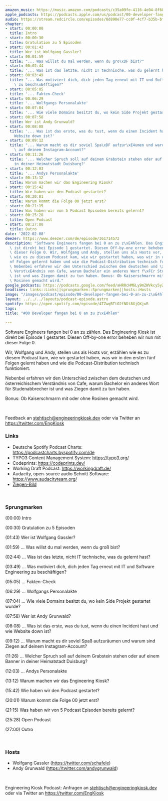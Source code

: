 ```yaml
---
amazon_music: https://music.amazon.com/podcasts/c35a09fe-4116-4e04-8f68-77d61b112e46/episodes/fa8cbe71-6bf0-46fc-b826-de7ee2a7c06d/engineering-kiosk-00-developer-fangen-bei-0-an-zu-z%C3%A4hlen
apple_podcasts: https://podcasts.apple.com/us/podcast/00-developer-fangen-bei-0-an-zu-z%C3%A4hlen/id1603082924?i=1000550397428
audio: https://stream.redcircle.com/episodes/8d890e77-cc0f-4cf7-b35b-bf5a21553d60/stream.mp3
chapter:
- start: 00:00:00
  title: Intro
- start: 00:00:30
  title: Gratulation zu 5 Episoden
- start: 00:01:43
  title: Wer ist Wolfgang Gassler?
- start: 00:01:59
  title: "... Was willst du mal werden, wenn du gro\xDF bist?"
- start: 00:02:44
  title: '... Was ist das letzte, nicht IT technische, was du gelernt hast?'
- start: 00:03:49
  title: "... Was motiviert dich, dich jeden Tag erneut mit IT und Software Engineering\
    \ zu besch\xE4ftigen?"
- start: 00:05:05
  title: '... Fakten-Check'
- start: 00:06:29
  title: '... Wolfgangs Personalakte'
- start: 00:07:04
  title: '... Wie viele Domains besitzt du, wo kein Side Projekt gestartet wurde?'
- start: 00:07:58
  title: Wer ist Andy Grunwald?
- start: 00:08:08
  title: '... Was ist das erste, was du tust, wenn du einen Incident hast und wie
    Website down ist?'
- start: 00:09:12
  title: "... Warum macht es dir soviel Spa\xDF aufzur\xE4umen und warum sind Ziegen\
    \ auf deinem Instagram-Account?"
- start: 00:11:26
  title: '... Welcher Spruch soll auf deinem Grabstein stehen oder auf einem Banner
    in deiner Heimatstadt Duisburg?'
- start: 00:12:03
  title: '... Andys Personalakte'
- start: 00:13:12
  title: Warum machen wir das Engineering Kiosk?
- start: 00:15:42
  title: Wie haben wir den Podcast gestartet?
- start: 00:20:01
  title: Warum kommt die Folge 00 jetzt erst?
- start: 00:21:15
  title: Was haben wir von 5 Podcast Episoden bereits gelernt?
- start: 00:25:28
  title: Open Podcast
- start: 00:27:00
  title: Outro
date: '2022-02-08'
deezer: https://www.deezer.com/de/episode/361714572
description: "Software Engineers fangen bei 0 an zu z\xE4hlen. Das Engineering Kiosk\
  \ ist direkt bei Episode 1 gestartet. Diesen Off-by-one error beheben wir nun mit\
  \ dieser Folge 0. Wir, Wolfgang und Andy, stellen uns als Hosts vor, erz\xE4hlen\
  \ wie es zu diesem Podcast kam, wie wir gestartet haben, was wir in den ersten f\xFC\
  nf Folgen gelernt haben und wie die Podcast-Distribution technisch funktioniert.\
  \ Nebenbei erfahren wir den Unterschied zwischen dem deutschen und \xF6sterreichischem\
  \ Verst\xE4ndnis von Cafe, warum Bachelor ein anderes Wort f\xFCr Studenabbrecher\
  \ ist und was Ziegen damit zu tun haben. Bonus: Ob Kaiserschmarrn mit oder ohne\
  \ Rosinen gemacht wird."
google_podcasts: https://podcasts.google.com/feed/aHR0cHM6Ly9mZWVkcy5yZWRjaXJjbGUuY29tLzBlY2ZkZmQ3LWZkYTEtNGMzZC05NTE1LTQ3NjcyN2Y5ZGY1ZQ/episode/YzZmYTYwMzItNjMxOC00NmY5LTljMDQtM2I5ZTUxYTU3NmFj?sa=X&ved=0CAUQkfYCahcKEwi4xMSxj4L4AhUAAAAAHQAAAAAQNQ
headlines: links::Links||sprungmarken::Sprungmarken||hosts::Hosts
image: "/images/podcast/episode/00-developer-fangen-bei-0-an-zu-z\xE4hlen.jpg"
layout: ../../../layouts/podcast-episode.astro
spotify: https://open.spotify.com/episode/4TZwqBTtO2fNDt8XjQXjuR
tags:
title: "#00 Developer fangen bei 0 an zu z\xE4hlen"

---
```

<p>Software Engineers fangen bei 0 an zu zählen. Das Engineering Kiosk ist direkt bei Episode 1 gestartet. Diesen Off-by-one error beheben wir nun mit dieser Folge 0.</p><p>Wir, Wolfgang und Andy, stellen uns als Hosts vor, erzählen wie es zu diesem Podcast kam, wie wir gestartet haben, was wir in den ersten fünf Folgen gelernt haben und wie die Podcast-Distribution technisch funktioniert.</p><p>Nebenbei erfahren wir den Unterschied zwischen dem deutschen und österreichischem Verständnis von Cafe, warum Bachelor ein anderes Wort für Studenabbrecher ist und was Ziegen damit zu tun haben.</p><p>Bonus: Ob Kaiserschmarrn mit oder ohne Rosinen gemacht wird.</p><p><br></p><p>Feedback an <a href="mailto:stehtisch@engineeringkiosk.dev" rel="nofollow">stehtisch@engineeringkiosk.dev</a> oder via Twitter an <a href="https://twitter.com/EngKiosk" rel="nofollow">https://twitter.com/EngKiosk</a></p><h3 id="links">Links</h3><ul><li>Deutsche Spotify Podcast Charts: <a href="https://podcastcharts.byspotify.com/de" rel="nofollow">https://podcastcharts.byspotify.com/de</a></li><li>TYPO3 Content Management System: <a href="https://typo3.org/" rel="nofollow">https://typo3.org/</a></li><li>Codeprints: <a href="https://codeprints.dev/" rel="nofollow">https://codeprints.dev/</a></li><li>Working Draft Podcast: <a href="https://workingdraft.de/" rel="nofollow">https://workingdraft.de/</a></li><li>Audacity, open-source audio Schnitt Software: <a href="https://www.audacityteam.org/" rel="nofollow">https://www.audacityteam.org/</a></li><li><a href="https://scontent-ber1-1.cdninstagram.com/v/t51.2885-15/e35/33559529_1922740234443194_4987014148043833344_n.jpg?_nc_cat=102&_nc_ht=scontent-ber1-1.cdninstagram.com&_nc_ohc=u81to9-Eir4AX_eG9dv&_nc_sid=30a2e&ccb=7-4&edm=ALQROFkBAAAA&ig_cache_key=MTc5MjA1ODc4MzQyMjYyMDQ0NQ%3D%3D.2-ccb7-4&oe=6208074E&oh=00_AT_C5NJ9mkCP_-yvs5jcCQozb1cUgfIuJpS-clSBPqWFHw" rel="nofollow">Ziegen-Bild</a></li></ul><p><br></p><h3 id="sprungmarken">Sprungmarken</h3><p>(00:00) Intro</p><p>(00:30) Gratulation zu 5 Episoden</p><p>(01:43) Wer ist Wolfgang Gassler?</p><p>(01:59) ... Was willst du mal werden, wenn du groß bist?</p><p>(02:44) ... Was ist das letzte, nicht IT technische, was du gelernt hast?</p><p>(03:49) ... Was motiviert dich, dich jeden Tag erneut mit IT und Software Engineering zu beschäftigen?</p><p>(05:05) ... Fakten-Check</p><p>(06:29) ... Wolfgangs Personalakte</p><p>(07:04) ... Wie viele Domains besitzt du, wo kein Side Projekt gestartet wurde?</p><p>(07:58) Wer ist Andy Grunwald?</p><p>(08:08) ... Was ist das erste, was du tust, wenn du einen Incident hast und wie Website down ist?</p><p>(09:12) ... Warum macht es dir soviel Spaß aufzuräumen und warum sind Ziegen auf deinem Instagram-Account?</p><p>(11:26) ... Welcher Spruch soll auf deinem Grabstein stehen oder auf einem Banner in deiner Heimatstadt Duisburg?</p><p>(12:03) ... Andys Personalakte</p><p>(13:12) Warum machen wir das Engineering Kiosk?</p><p>(15:42) Wie haben wir den Podcast gestartet?</p><p>(20:01) Warum kommt die Folge 00 jetzt erst?</p><p>(21:15) Was haben wir von 5 Podcast Episoden bereits gelernt?</p><p>(25:28) Open Podcast</p><p>(27:00) Outro</p><p><br></p><h3 id="hosts">Hosts</h3><ul><li>Wolfgang Gassler (<a href="https://twitter.com/schafele" rel="nofollow">https://twitter.com/schafele</a>)</li><li>Andy Grunwald (<a href="https://twitter.com/andygrunwald" rel="nofollow">https://twitter.com/andygrunwald</a>)</li></ul><p><br></p><p>Engineering Kiosk Podcast: Anfragen an <a href="mailto:stehtisch@engineeringkiosk.dev" rel="nofollow">stehtisch@engineeringkiosk.dev</a> oder via Twitter an <a href="https://twitter.com/EngKiosk" rel="nofollow">https://twitter.com/EngKiosk</a></p>